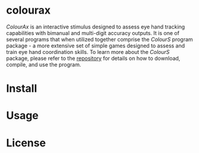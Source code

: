 # colourax
*ColourAx* is an interactive stimulus designed to assess eye hand tracking capabilities with bimanual and multi-digit accuracy outputs. It is one of several programs that when utilized together comprise the *ColourS* program package - a more extensive set of simple games designed to assess and train eye hand coordination skills. To learn more about the *ColourS* package, please refer to the [repository](https://github.com/liamwilt/colours) for details on how to download, compile, and use the program. 
# Install
# Usage
# License
